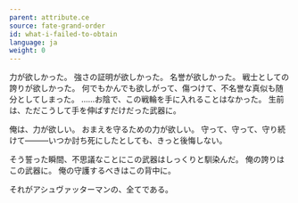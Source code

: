 ```yaml
---
parent: attribute.ce
source: fate-grand-order
id: what-i-failed-to-obtain
language: ja
weight: 0
---
```


力が欲しかった。
強さの証明が欲しかった。
名誉が欲しかった。
戦士としての誇りが欲しかった。
何でもかんでも欲しがって、傷つけて、不名誉な真似も随分としてしまった。
……お陰で、この戦輪を手に入れることはなかった。
生前は、ただこうして手を伸ばすだけだった武器に。

俺は、力が欲しい。
おまえを守るための力が欲しい。
守って、守って、守り続けて―――いつか討ち死にしたとしても、きっと後悔しない。

そう誓った瞬間、不思議なことにこの武器はしっくりと馴染んだ。
俺の誇りはこの武器に。
俺の守護するべきはこの背中に。

それがアシュヴァッターマンの、全てである。
